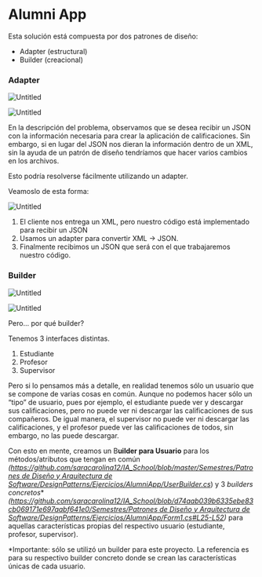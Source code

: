 # Alumni App

Esta solución está compuesta por dos patrones de diseño:

- Adapter (estructural)
- Builder (creacional)

### Adapter

![Untitled](Alumni%20App%200979e/Untitled.png)

![Untitled](Alumni%20App%200979e/Untitled%201.png)

En la descripción del problema, observamos que se desea recibir un JSON con la información necesaria para crear la aplicación de calificaciones. Sin embargo, si en lugar del JSON nos dieran la información dentro de un XML, sin la ayuda de un patrón de diseño tendríamos que hacer varios cambios en los archivos.

Esto podría resolverse fácilmente utilizando un adapter. 

Veamoslo de esta forma:

![Untitled](Alumni%20App%200979e/Untitled%202.png)

1. El cliente nos entrega un XML, pero nuestro código está implementado para recibir un JSON
2. Usamos un adapter para convertir XML → JSON.
3. Finalmente recibimos un JSON que será con el que trabajaremos nuestro código.

### Builder

![Untitled](Alumni%20App%200979e/Untitled%203.png)

![Untitled](Alumni%20App%200979e/Untitled%204.png)

Pero... por qué builder?

Tenemos 3 interfaces distintas.

1. Estudiante
2. Profesor
3. Supervisor

Pero si lo pensamos más a detalle, en realidad tenemos sólo un usuario que se compone de varias cosas en común. Aunque no podemos hacer sólo un “tipo” de usuario, pues por ejemplo, el estudiante puede ver y descargar sus calificaciones, pero no puede ver ni descargar las calificaciones de sus compañeros. De igual manera, el supervisor no puede ver ni descargar las calificaciones, y el profesor puede ver las calificaciones de todos, sin embargo, no las puede descargar.

Con esto en mente, creamos un B**uilder para Usuario** para los métodos/atributos que tengan en común *([https://github.com/saracarolina12/IA_School/blob/master/Semestres/Patrones de Diseño y Arquitectura de Software/DesignPatterns/Ejercicios/AlumniApp/UserBuilder.cs](https://github.com/saracarolina12/IA_School/blob/master/Semestres/Patrones%20de%20Dise%C3%B1o%20y%20Arquitectura%20de%20Software/DesignPatterns/Ejercicios/AlumniApp/UserBuilder.cs)*) y 3 **builders* concretos**  *([https://github.com/saracarolina12/IA_School/blob/d74aab039b6335ebe83cb069171e697aabf641e0/Semestres/Patrones de Diseño y Arquitectura de Software/DesignPatterns/Ejercicios/AlumniApp/Form1.cs#L25-L52](https://github.com/saracarolina12/IA_School/blob/d74aab039b6335ebe83cb069171e697aabf641e0/Semestres/Patrones%20de%20Dise%C3%B1o%20y%20Arquitectura%20de%20Software/DesignPatterns/Ejercicios/AlumniApp/Form1.cs#L25-L52))* para aquellas características propias del respectivo usuario (estudiante, profesor, supervisor).

*Importante: sólo se utilizó un builder para este proyecto. La referencia es para su respectivo builder concreto donde se crean las características únicas de cada usuario.